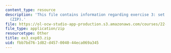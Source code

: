 ```yaml
---
content_type: resource
description: 'This file contains information regarding exercise 3: set 3 expressions
  (ZIP).'
file: https://ol-ocw-studio-app-production.s3.amazonaws.com/courses/22-15-essential-numerical-methods-fall-2014/fbb7bd761d82d457004044eca069a345_ex3_exp03.zip
file_type: application/zip
resourcetype: Other
title: ex3_exp03.zip
uid: fbb7bd76-1d82-d457-0040-44eca069a345
---
```

